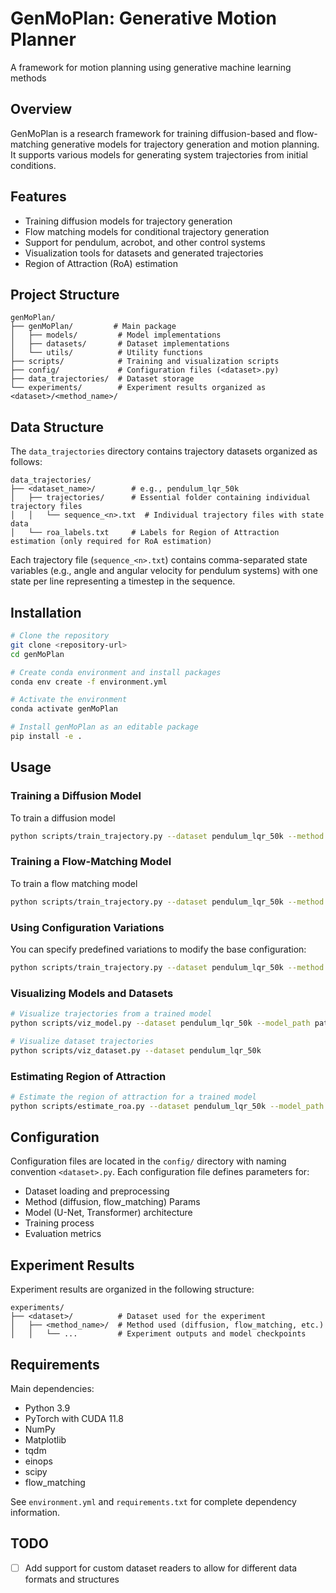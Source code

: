 # GenMoPlan: Generative Motion Planner

A framework for motion planning using generative machine learning methods

## Overview

GenMoPlan is a research framework for training diffusion-based and flow-matching generative models for trajectory generation and motion planning. It supports various models for generating system trajectories from initial conditions.

## Features

- Training diffusion models for trajectory generation
- Flow matching models for conditional trajectory generation
- Support for pendulum, acrobot, and other control systems
- Visualization tools for datasets and generated trajectories
- Region of Attraction (RoA) estimation

## Project Structure

```
genMoPlan/
├── genMoPlan/         # Main package
│   ├── models/         # Model implementations
│   ├── datasets/       # Dataset implementations
│   └── utils/          # Utility functions
├── scripts/            # Training and visualization scripts
├── config/             # Configuration files (<dataset>.py)
├── data_trajectories/  # Dataset storage
└── experiments/        # Experiment results organized as <dataset>/<method_name>/
```

## Data Structure

The `data_trajectories` directory contains trajectory datasets organized as follows:

```
data_trajectories/
├── <dataset_name>/        # e.g., pendulum_lqr_50k
│   ├── trajectories/      # Essential folder containing individual trajectory files
│   │   └── sequence_<n>.txt  # Individual trajectory files with state data
│   └── roa_labels.txt     # Labels for Region of Attraction estimation (only required for RoA estimation)
```

Each trajectory file (`sequence_<n>.txt`) contains comma-separated state variables (e.g., angle and angular velocity for pendulum systems) with one state per line representing a timestep in the sequence.

## Installation

```bash
# Clone the repository
git clone <repository-url>
cd genMoPlan

# Create conda environment and install packages
conda env create -f environment.yml

# Activate the environment
conda activate genMoPlan

# Install genMoPlan as an editable package
pip install -e .
```

## Usage

### Training a Diffusion Model

To train a diffusion model

```bash
python scripts/train_trajectory.py --dataset pendulum_lqr_50k --method diffusion
```

### Training a Flow-Matching Model

To train a flow matching model

```bash
python scripts/train_trajectory.py --dataset pendulum_lqr_50k --method flow_matching
```


### Using Configuration Variations

You can specify predefined variations to modify the base configuration:

```bash
python scripts/train_trajectory.py --dataset pendulum_lqr_50k --method diffusion --variations fewer_steps
```

### Visualizing Models and Datasets

```bash
# Visualize trajectories from a trained model
python scripts/viz_model.py --dataset pendulum_lqr_50k --model_path path/to/model

# Visualize dataset trajectories
python scripts/viz_dataset.py --dataset pendulum_lqr_50k
```

### Estimating Region of Attraction

```bash
# Estimate the region of attraction for a trained model
python scripts/estimate_roa.py --dataset pendulum_lqr_50k --model_path path/to/model
```

## Configuration

Configuration files are located in the `config/` directory with naming convention `<dataset>.py`. Each configuration file defines parameters for:

- Dataset loading and preprocessing
- Method (diffusion, flow_matching) Params
- Model (U-Net, Transformer) architecture
- Training process
- Evaluation metrics

## Experiment Results

Experiment results are organized in the following structure:
```
experiments/
├── <dataset>/          # Dataset used for the experiment
│   ├── <method_name>/  # Method used (diffusion, flow_matching, etc.)
│   │   └── ...         # Experiment outputs and model checkpoints
```

## Requirements

Main dependencies:
- Python 3.9
- PyTorch with CUDA 11.8
- NumPy
- Matplotlib
- tqdm
- einops
- scipy
- flow_matching

See `environment.yml` and `requirements.txt` for complete dependency information.

## TODO

- [ ] Add support for custom dataset readers to allow for different data formats and structures
